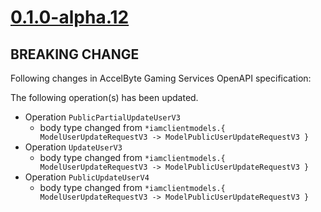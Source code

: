 # [0.1.0-alpha.12]

## BREAKING CHANGE

Following changes in AccelByte Gaming Services OpenAPI specification:

The following operation(s) has been updated.

- Operation `PublicPartialUpdateUserV3`
    - body type changed from `*iamclientmodels.{ ModelUserUpdateRequestV3 -> ModelPublicUserUpdateRequestV3 }`
- Operation `UpdateUserV3`
    - body type changed from `*iamclientmodels.{ ModelUserUpdateRequestV3 -> ModelPublicUserUpdateRequestV3 }`
- Operation `PublicUpdateUserV4`
    - body type changed from `*iamclientmodels.{ ModelUserUpdateRequestV3 -> ModelPublicUserUpdateRequestV3 }`

[0.1.0-alpha.12]: https://github.com/AccelByte/accelbyte-go-modular-sdk/compare/iam-sdk/0.1.0-alpha.11..0.1.0-alpha.12